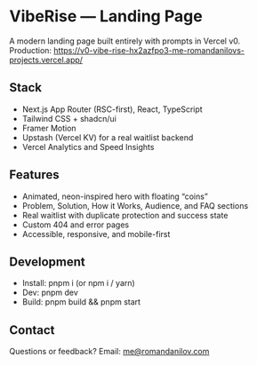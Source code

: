 # VibeRise — Landing Page

A modern landing page built entirely with prompts in Vercel v0.  
Production: https://v0-vibe-rise-hx2azfpo3-me-romandanilovs-projects.vercel.app/

## Stack
- Next.js App Router (RSC-first), React, TypeScript
- Tailwind CSS + shadcn/ui
- Framer Motion
- Upstash (Vercel KV) for a real waitlist backend
- Vercel Analytics and Speed Insights

## Features
- Animated, neon-inspired hero with floating “coins”
- Problem, Solution, How it Works, Audience, and FAQ sections
- Real waitlist with duplicate protection and success state
- Custom 404 and error pages
- Accessible, responsive, and mobile-first

## Development
- Install: pnpm i (or npm i / yarn)
- Dev: pnpm dev
- Build: pnpm build && pnpm start

## Contact
Questions or feedback? Email: me@romandanilov.com
